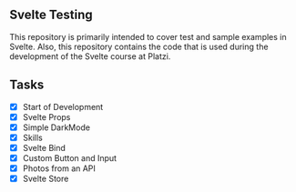 ## Svelte Testing

This repository is primarily intended to cover test and sample examples in Svelte. Also, this repository contains the code that is used during the development of the Svelte course at Platzi.

## Tasks

- [x] Start of Development
- [x] Svelte Props
- [x] Simple DarkMode
- [x] Skills
- [x] Svelte Bind
- [x] Custom Button and Input
- [x] Photos from an API
- [x] Svelte Store
